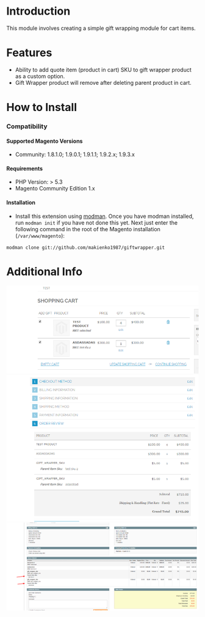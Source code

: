 # Introduction
This module involves creating a simple gift wrapping module for cart items.
# Features
 - Ability to add quote item (product in cart) SKU to gift wrapper product as a custom option.
 - Gift Wrapper product will remove after deleting parent product in cart.
 
# How to Install 

### Compatibility
#### Supported Magento Versions

 - Community: 1.8.1.0; 1.9.0.1; 1.9.1.1; 1.9.2.x; 1.9.3.x
 
#### Requirements

 - PHP Version: > 5.3
 - Magento Community Edition 1.x
 
#### Installation

   - Install this extension using [modman](https://github.com/colinmollenhour/modman).
    Once you have modman installed, run `modman init` if you have not done this yet.
    Next just enter the following command in the root of the Magento installation (`/var/www/magento`):
   
   ```
   modman clone git://github.com/makienko1987/giftwrapper.git
   ```
   
# Additional Info
![Alt text](https://raw.githubusercontent.com/makienko1987/giftwrapper/master/docs/CheckoutCart.png "Checkout Cart")
![Alt text](https://raw.githubusercontent.com/makienko1987/giftwrapper/master/docs/OrderReview.png "Order Review")
![Alt text](https://raw.githubusercontent.com/makienko1987/giftwrapper/master/docs/EditOrder.png "Edit Order")
